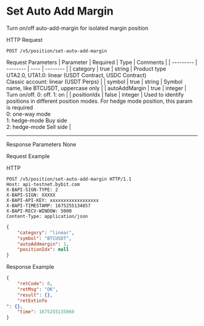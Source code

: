 # Set Auto Add Margin
Turn on/off auto-add-margin for isolated margin position


HTTP Request
```http
POST /v5/position/set-auto-add-margin
```

Request Parameters
| Parameter | Required | Type | Comments |
| --------- | -------- | ---- | -------- |
| category | true | string | Product type <br> UTA2.0, UTA1.0: linear (USDT Contract, USDC Contract) <br> Classic account: linear (USDT Perps) |
| symbol | true | string | Symbol name, like BTCUSDT, uppercase only |
| autoAddMargin | true | integer | Turn on/off. 0: off. 1: on |
| positionIdx | false | integer | Used to identify positions in different position modes. For hedge mode position, this param is required<br> 0: one-way mode <br> 1: hedge-mode Buy side <br> 2: hedge-mode Sell side |

---


Response Parameters
None



Request Example

HTTP
 
  
  
```http
POST /v5/position/set-auto-add-margin HTTP/1.1
Host: api-testnet.bybit.com
X-BAPI-SIGN-TYPE: 2
X-BAPI-SIGN: XXXXX
X-BAPI-API-KEY: xxxxxxxxxxxxxxxxxx
X-BAPI-TIMESTAMP: 1675255134857
X-BAPI-RECV-WINDOW: 5000
Content-Type: application/json
```

```json
{
    "category": "linear",
    "symbol": "BTCUSDT",
    "autoAddmargin": 1,
    "positionIdx": null
}
```

Response Example
```json
{
    "retCode": 0,
    "retMsg": "OK",
    "result": {},
    "retExtinfo
": {},
    "time": 1675255135069
}
```

